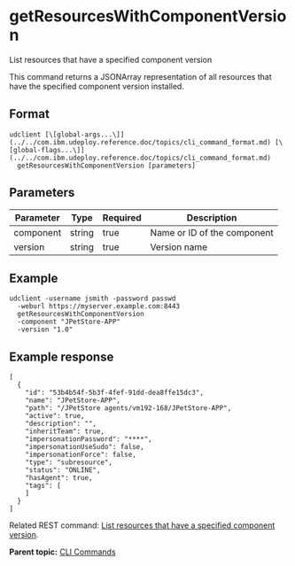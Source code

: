 # getResourcesWithComponentVersion

List resources that have a specified component version

This command returns a JSONArray representation of all resources that have the specified component version installed.

## Format

```
udclient [\[global-args...\]](../../com.ibm.udeploy.reference.doc/topics/cli_command_format.md) [\[global-flags...\]](../../com.ibm.udeploy.reference.doc/topics/cli_command_format.md)
  getResourcesWithComponentVersion [parameters]
```

## Parameters

|Parameter|Type|Required|Description|
|---------|----|--------|-----------|
|component|string|true|Name or ID of the component|
|version|string|true|Version name|

## Example

```
udclient -username jsmith -password passwd 
  -weburl https://myserver.example.com:8443
  getResourcesWithComponentVersion
  -component "JPetStore-APP"
  -version "1.0"
```

## Example response

```
[
  {
    "id": "53b4b54f-5b3f-4fef-91dd-dea8ffe15dc3",
    "name": "JPetStore-APP",
    "path": "/JPetStore agents/vm192-168/JPetStore-APP",
    "active": true,
    "description": "",
    "inheritTeam": true,
    "impersonationPassword": "****",
    "impersonationUseSudo": false,
    "impersonationForce": false,
    "type": "subresource",
    "status": "ONLINE",
    "hasAgent": true,
    "tags": [
    ]
  }
]
```

Related REST command: [List resources that have a specified component version](rest_cli_resource_withversion_get.md).

**Parent topic:** [CLI Commands](../../com.ibm.udeploy.reference.doc/topics/cli_commands.md)

